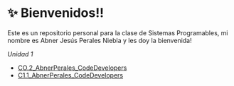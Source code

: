 # :sparkles: Bienvenidos!!
Este es un repositorio personal para la clase de Sistemas Programables, mi nombre es Abner Jesús Perales Niebla y les doy la bienvenida!

  *Unidad 1*
  * [CO.2_AbnerPerales_CodeDevelopers](/docs/CO.2_AbnerPerales_CodeDevelopers.md)
  * [C1.1_AbnerPerales_CodeDevelopers](/docs/C1.1_AbnerPerales_CodeDevelopers.md)